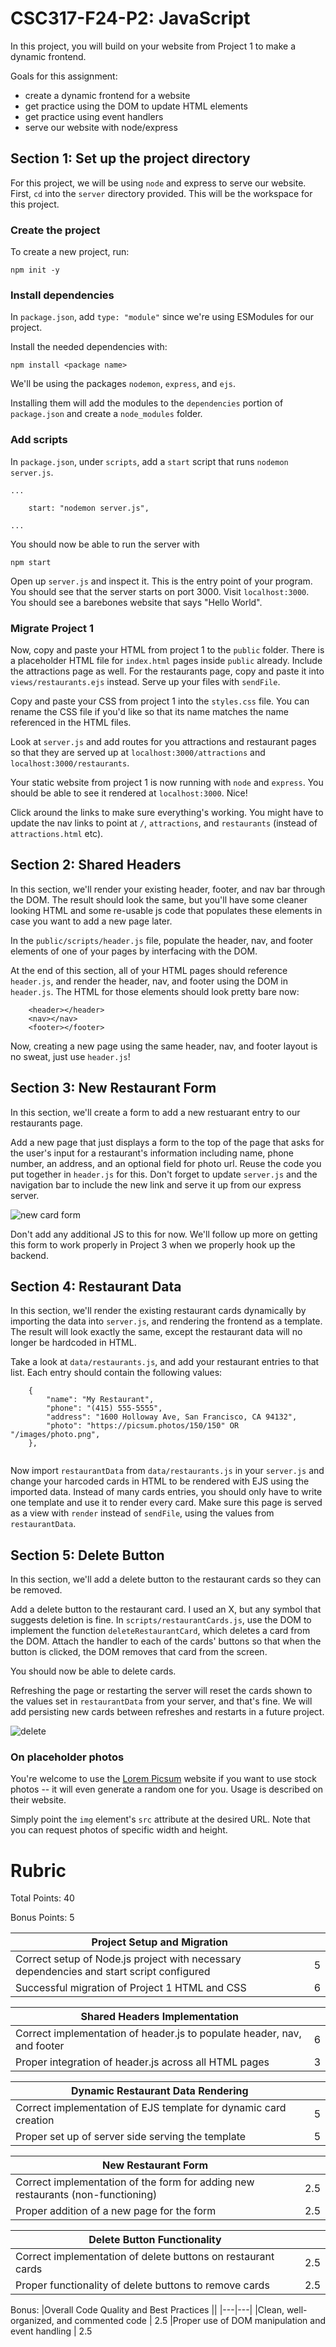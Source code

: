 # CSC317-F24-P2: JavaScript

In this project, you will build on your website from Project 1 to make a dynamic frontend.

Goals for this assignment:
* create a dynamic frontend for a website
* get practice using the DOM to update HTML elements
* get practice using event handlers
* serve our website with node/express

## Section 1: Set up the project directory

For this project, we will be using `node` and express to serve our website. First, `cd` into the `server` directory provided. This will be the workspace for this project.

### Create the project

To create a new project, run:
```
npm init -y
```

### Install dependencies 

In `package.json`, add `type: "module"` since we're using ESModules for our project.

Install the  needed dependencies with:

```
npm install <package name>
```

We'll be using the packages `nodemon`, `express`, and `ejs`.

Installing them will add the modules to the `dependencies` portion of `package.json` and create a `node_modules` folder.

### Add scripts  

In `package.json`, under `scripts`, add a `start` script that runs `nodemon server.js`. 
```
...

    start: "nodemon server.js",

...
```

You should now be able to run the server with 

```
npm start
```


Open up `server.js` and inspect it. This is the entry point of your program. You should see that the server starts on port 3000. Visit `localhost:3000`. You should see a barebones website that says "Hello World".

### Migrate Project 1


Now, copy and paste your HTML from project 1 to the `public` folder. There is a placeholder HTML file for `index.html` pages inside `public` already. Include the attractions page as well. For the restaurants page, copy and paste it into `views/restaurants.ejs` instead. Serve up your files with `sendFile`.

Copy and paste your CSS from project 1 into the `styles.css` file. You can rename the CSS file if you'd like so that its name matches the name referenced in the HTML files.

Look at `server.js` and add routes for you attractions and restaurant pages so that they are served up at `localhost:3000/attractions` and `localhost:3000/restaurants`.

Your static website from project 1 is now running with `node` and `express`. You should be able to see it rendered at `localhost:3000`. Nice!

Click around the links to make sure everything's working. You might have to update the nav links to point at `/`, `attractions`, and `restaurants` (instead of `attractions.html` etc). 

## Section 2: Shared Headers

In this section, we'll render your existing header, footer, and nav bar through the DOM. The result should look the same, but you'll have some cleaner looking HTML and some re-usable js code that populates these elements in case you want to add a new page later.

In the `public/scripts/header.js` file, populate the header, nav, and footer elements of one of your pages by interfacing with the DOM.

At the end of this section, all of your HTML pages should reference `header.js`, and render the header, nav, and footer using the DOM in `header.js`. The HTML for those elements should look pretty bare now:

```
    <header></header>
    <nav></nav>
    <footer></footer>
```

Now, creating a new page using the same header, nav, and footer layout is no sweat, just use `header.js`!

## Section 3: New Restaurant Form

In this section, we'll create a form to add a new restuarant entry to our restaurants page.

Add a new page that just displays a form to the top of the page that asks for the user's input for a restaurant's information including name, phone number, an address, and an optional field for photo url. Reuse the code you put together in `header.js` for this.  Don't forget to update `server.js` and the navigation bar to include the new link and serve it up from our express server.

![new card form](readme-imgs/new-card-form.png)

Don't add any additional JS to this for now. We'll follow up more on getting this form to work properly in Project 3 when we properly hook up the backend.

## Section 4: Restaurant Data

In this section, we'll render the existing restaurant cards dynamically by importing the data into `server.js`, and rendering the frontend as a template. The result will look exactly the same, except the restaurant data will no longer be hardcoded in HTML.

Take a look at `data/restaurants.js`, and add your restaurant entries to that list. Each entry should contain the following values:

```
    {
        "name": "My Restaurant",
        "phone": "(415) 555-5555",
        "address": "1600 Holloway Ave, San Francisco, CA 94132",
        "photo": "https://picsum.photos/150/150" OR "/images/photo.png",
    },
    
```

Now import `restaurantData`  from `data/restaurants.js` in your `server.js` and change your harcoded cards in HTML to be rendered with EJS using the imported data. Instead of many cards entries, you should only have to write one template and use it to render every card. Make sure this page is served as a view with `render` instead of `sendFile`, using the values from `restaurantData`.


## Section 5: Delete Button

In this section, we'll add a delete button to the restaurant cards so they can be removed.

Add a delete button to the restaurant card. I used an X, but any symbol that suggests deletion is fine. In `scripts/restaurantCards.js`, use the DOM to implement the function `deleteRestaurantCard`, which deletes a card from the DOM. Attach the handler to each of the cards' buttons so that when the button is clicked, the DOM removes that card from the screen.

You should now be able to delete cards.

Refreshing the page or restarting the server will reset the cards shown to the values set in `restaurantData` from your server, and that's fine.  We will add persisting new cards between refreshes and restarts in a future project.

![delete](readme-imgs/delete-button.png)

### On placeholder photos
You're welcome to use the [Lorem Picsum](https://picsum.photos/) website if you want to use stock photos -- it will even generate a random one for you. Usage is described on their website.

Simply point the `img` element's `src` attribute at the desired URL. Note that you can request photos of specific width and height.

# Rubric

Total Points: 40

Bonus Points: 5

|Project Setup and Migration| |
|---|---|
|Correct setup of Node.js project with necessary dependencies and start script configured|	5
|Successful migration of Project 1 HTML and CSS|	6

|Shared Headers Implementation | |
|---|---|
|Correct implementation of header.js to populate header, nav, and footer	| 6
|Proper integration of header.js across all HTML pages	| 3

|Dynamic Restaurant Data Rendering ||
|---|---|
|	Correct implementation of EJS template for dynamic card creation|	5
|	Proper set up of server side serving the template |	5

|New Restaurant Form	||
|---|---|
|Correct implementation of the form for adding new restaurants (non-functioning)|	2.5
|	Proper addition of a new page for the form |	2.5

|Delete Button Functionality	||
|---|---|
|Correct implementation of delete buttons on restaurant cards|	2.5
|	Proper functionality of delete buttons to remove cards|	2.5

Bonus:
|Overall Code Quality and Best Practices	||
|---|---|
|Clean, well-organized, and commented code	| 2.5
|Proper use of DOM manipulation and event handling	| 2.5